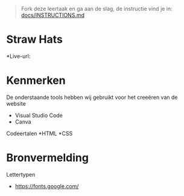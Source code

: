 > Fork deze leertaak en ga aan de slag, de instructie vind je in: [docs/INSTRUCTIONS.md](docs/INSTRUCTIONS.md)

# Straw Hats

 *Live-url:
  
  # Kenmerken
  
  De onderstaande tools hebben wij gebruikt voor het creeëren van de website
  * Visual Studio Code
  * Canva
  
  Codeertalen
  *HTML
  *CSS
  
  # Bronvermelding
  Lettertypen
  * https://fonts.google.com/
